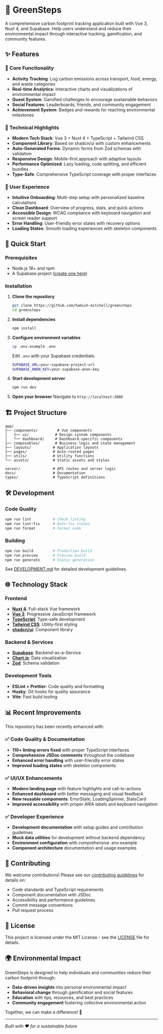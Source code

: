# 🌱 GreenSteps

A comprehensive carbon footprint tracking application built with Vue 3, Nuxt 4, and Supabase. Help users understand and reduce their environmental impact through interactive tracking, gamification, and community features.

## ✨ Features

### 🎯 Core Functionality
- **Activity Tracking**: Log carbon emissions across transport, food, energy, and waste categories
- **Real-time Analytics**: Interactive charts and visualizations of environmental impact
- **Quest System**: Gamified challenges to encourage sustainable behaviors
- **Social Features**: Leaderboards, friends, and community engagement
- **Achievement System**: Badges and rewards for reaching environmental milestones

### 🔧 Technical Highlights
- **Modern Tech Stack**: Vue 3 + Nuxt 4 + TypeScript + Tailwind CSS
- **Component Library**: Based on shadcn/ui with custom enhancements
- **Auto-Generated Forms**: Dynamic forms from Zod schemas with validation
- **Responsive Design**: Mobile-first approach with adaptive layouts
- **Performance Optimized**: Lazy loading, code splitting, and efficient bundles
- **Type-Safe**: Comprehensive TypeScript coverage with proper interfaces

### 🎨 User Experience
- **Intuitive Onboarding**: Multi-step setup with personalized baseline calculations
- **Clean Dashboard**: Overview of progress, stats, and quick actions
- **Accessible Design**: WCAG compliance with keyboard navigation and screen reader support
- **Error Handling**: User-friendly error states with recovery options
- **Loading States**: Smooth loading experiences with skeleton components

## 🚀 Quick Start

### Prerequisites
- Node.js 18+ and npm
- A Supabase project ([create one here](https://app.supabase.com))

### Installation

1. **Clone the repository**
   ```bash
   git clone https://github.com/hamish-mitchell/greensteps
   cd greensteps
   ```

2. **Install dependencies**
   ```bash
   npm install
   ```

3. **Configure environment variables**
   ```bash
   cp .env.example .env
   ```
   
   Edit `.env` with your Supabase credentials:
   ```bash
   SUPABASE_URL=your-supabase-project-url
   SUPABASE_ANON_KEY=your-supabase-anon-key
   ```

4. **Start development server**
   ```bash
   npm run dev
   ```

5. **Open your browser**
   Navigate to `http://localhost:3000`

## 🏗️ Project Structure

```
app/
├── components/         # Vue components
│   ├── ui/            # Design system components
│   └── dashboard/     # Dashboard-specific components
├── composables/       # Business logic and state management
├── layouts/          # Application layouts
├── pages/            # Auto-routed pages
├── utils/            # Utility functions
└── assets/           # Static assets and styles

server/               # API routes and server logic
docs/                 # Documentation
types/                # TypeScript definitions
```

## 🛠️ Development

### Code Quality
```bash
npm run lint          # Check linting
npm run lint:fix      # Auto-fix issues
npm run format        # Format code
```

### Building
```bash
npm run build         # Production build
npm run preview       # Preview build
npm run generate      # Static generation
```

See [DEVELOPMENT.md](./DEVELOPMENT.md) for detailed development guidelines.

## 🌐 Technology Stack

### Frontend
- **[Nuxt 4](https://nuxt.com/)**: Full-stack Vue framework
- **[Vue 3](https://vuejs.org/)**: Progressive JavaScript framework
- **[TypeScript](https://www.typescriptlang.org/)**: Type-safe development
- **[Tailwind CSS](https://tailwindcss.com/)**: Utility-first styling
- **[shadcn/ui](https://ui.shadcn.com/)**: Component library

### Backend & Services
- **[Supabase](https://supabase.com/)**: Backend-as-a-Service
- **[Chart.js](https://www.chartjs.org/)**: Data visualization
- **[Zod](https://zod.dev/)**: Schema validation

### Development Tools
- **ESLint + Prettier**: Code quality and formatting
- **Husky**: Git hooks for quality assurance
- **Vite**: Fast build tooling

## 📊 Recent Improvements

This repository has been recently enhanced with:

### ✅ Code Quality & Documentation
- **110+ linting errors fixed** with proper TypeScript interfaces
- **Comprehensive JSDoc comments** throughout the codebase
- **Enhanced error handling** with user-friendly error states
- **Improved loading states** with skeleton components

### ✅ UI/UX Enhancements
- **Modern landing page** with feature highlights and call-to-actions
- **Enhanced dashboard** with better messaging and visual feedback
- **New reusable components**: ErrorState, LoadingSpinner, StatsCard
- **Improved accessibility** with proper ARIA labels and keyboard navigation

### ✅ Developer Experience
- **Development documentation** with setup guides and contribution guidelines
- **Mock data utilities** for development without backend dependency
- **Environment configuration** with comprehensive .env.example
- **Component architecture** documentation and usage examples

## 🤝 Contributing

We welcome contributions! Please see our [contributing guidelines](./DEVELOPMENT.md#contributing) for details on:

- Code standards and TypeScript requirements
- Component documentation with JSDoc
- Accessibility and performance guidelines
- Commit message conventions
- Pull request process

## 📄 License

This project is licensed under the MIT License - see the [LICENSE](LICENSE) file for details.

## 🌍 Environmental Impact

GreenSteps is designed to help individuals and communities reduce their carbon footprint through:
- **Data-driven insights** into personal environmental impact
- **Behavioral change** through gamification and social features
- **Education** with tips, resources, and best practices
- **Community engagement** fostering collective environmental action

Together, we can make a difference! 🌱

---

*Built with ❤️ for a sustainable future*
